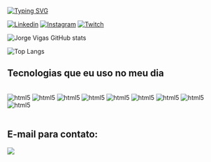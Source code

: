 [![Typing SVG](https://readme-typing-svg.demolab.com?font=Fira+Code&pause=1000&width=435&lines=Seja+Bem+Vindo!;Ol%C3%A1!+Eu+sou+Jorge+Vigas;Esse+%C3%A9+o+meu+GitHub;Desenvolvedor+FullStack;Apaixonado+Pelo+Universo+de+FIVEM)](https://git.io/typing-svg)

[![Linkedin](https://img.shields.io/badge/LinkedIn-0077B5?style=for-the-badge&logo=linkedin&logoColor=white)](https://www.linkedin.com/in/jorgevigas/)
[![Instagram](https://img.shields.io/badge/Instagram-E4405F?style=for-the-badge&logo=instagram&logoColor=white)](https://www.instagram.com/jorginhovigas93/)
[![Twitch](https://img.shields.io/badge/Twitch-9146FF?style=for-the-badge&logo=twitch&logoColor=white)](https://www.twitch.tv/jorginhovigas)

![Jorge Vigas GitHub stats](https://github-readme-stats.vercel.app/api?username=JorginhoVigas&show_icons=true&theme=transparent)

![Top Langs](https://github-readme-stats.vercel.app/api/top-langs/?username=JorginhoVigas&exclude_repo=github-readme-stats,anuraghazra.github.io)


## Tecnologias que eu uso no meu dia

<div style="display: inline_block"><br/>
    <img aling="center" alt="html5" src="https://img.shields.io/badge/Python-3776AB?style=for-the-badge&logo=python&logoColor=white"/>
    <img aling="center" alt="html5" src="https://img.shields.io/badge/R-276DC3?style=for-the-badge&logo=r&logoColor=white"/>
    <img aling="center" alt="html5" src="https://img.shields.io/badge/Microsoft_Excel-217346?style=for-the-badge&logo=microsoft-excel&logoColor=whit"/>
    <img aling="center" alt="html5" src="https://img.shields.io/badge/MySQL-00000F?style=for-the-badge&logo=mysql&logoColor=white"/>
    <img aling="center" alt="html5" src="https://img.shields.io/badge/Microsoft_SQL_Server-CC2927?style=for-the-badge&logo=microsoft-sql-server&logoColor=white"/>
    <img aling="center" alt="html5" src="https://img.shields.io/badge/C-00599C?style=for-the-badge&logo=c&logoColor=white"/>
    <img aling="center" alt="html5" src="https://img.shields.io/badge/C%2B%2B-00599C?style=for-the-badge&logo=c%2B%2B&logoColor=white"/>
    <img aling="center" alt="html5" src="https://img.shields.io/badge/HTML-239120?style=for-the-badge&logo=html5&logoColor=white"/>
    <img aling="center" alt="html5" src="https://img.shields.io/badge/Lua-2C2D72?style=for-the-badge&logo=lua&logoColor=white"/>
</div><br/>

## E-mail para contato:
<a href="mailto:jorginho.vigas31@gmail.com"><img src="https://img.shields.io/badge/Gmail-D14836?style=for-the-badge&logo=gmail&logoColor=white" target="_blank"><a/>
